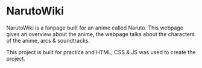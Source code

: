 # NarutoWiki
NarutoWiki is a fanpage built for an anime called Naruto. This webpage gives an overview about the anime, the webpage talks about the characters of the anime, arcs & soundtracks.

This project is built for practice and HTML, CSS & JS was used to create the project. 
